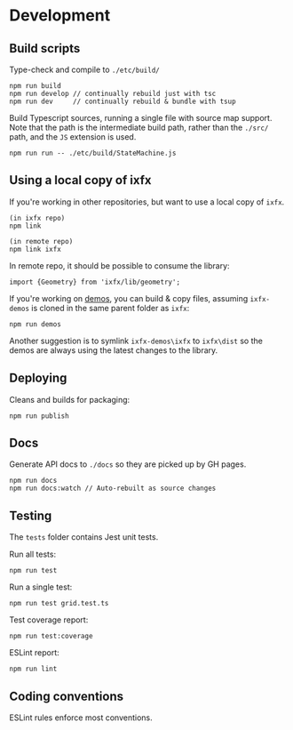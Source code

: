 # Development

## Build scripts

Type-check and compile to `./etc/build/`

```
npm run build
npm run develop // continually rebuild just with tsc
npm run dev     // continually rebuild & bundle with tsup
```

Build Typescript sources, running a single file with source map support. Note that the path is the intermediate build path, rather than the `./src/` path, and the `JS` extension is used.

```
npm run run -- ./etc/build/StateMachine.js
```

## Using a local copy of ixfx

If you're working in other repositories, but want to use a local copy of `ixfx`. 

```
(in ixfx repo)
npm link

(in remote repo)
npm link ixfx
```

In remote repo, it should be possible to consume the library:
```
import {Geometry} from 'ixfx/lib/geometry';
```

If you're working on [demos](https://github.com/ClintH/ixfx-demos), you can build & copy files, assuming `ixfx-demos` is cloned in the same parent folder as `ixfx`:

```
npm run demos
```

Another suggestion is to symlink `ixfx-demos\ixfx` to `ixfx\dist` so the demos are always using the latest changes to the library.

## Deploying

Cleans and builds for packaging:

```
npm run publish
```

## Docs

Generate API docs to `./docs` so they are picked up by GH pages.

```
npm run docs
npm run docs:watch // Auto-rebuilt as source changes
```

## Testing

The `tests` folder contains Jest unit tests.

Run all tests:
```
npm run test
```

Run a single test:
```
npm run test grid.test.ts
```

Test coverage report:
```
npm run test:coverage
```

ESLint report:

```
npm run lint
```

## Coding conventions

ESLint rules enforce most conventions.
